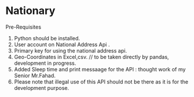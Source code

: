 # Nationary
Pre-Requisites  
1. Python should be installed.
2. User account on National Address Api . 
3. Primary key for using the national address api. 
4. Geo-Coordinates in Excel,csv.  // to be taken directly by pandas, development in progress.
5. Added Sleep time and print messaage for the API : thought work of my Senior Mr.Fahad. 
6. Please note that illegal use of this API should not be there as it is for the development purpose. 


